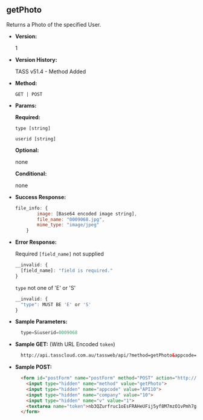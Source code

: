 **getPhoto**
----
  Returns a Photo of the specified User.

* **Version:**

  1
  
* **Version History:**

  TASS v51.4 - Method Added

* **Method:**

  `GET | POST`
  
*  **Params:**

   **Required:**
 
   `type [string]`

   `userid [string]`
   
   **Optional:**
 
   none

   **Conditional:**

   none

* **Success Response:**
	
	```javascript
	file_info: {
			image: [Base64 encoded image string],
			file_name: "0009068.jpg",
			mime_type: "image/jpeg"
		}
  ```
 
* **Error Response:**

	Required `[field_name]` not supplied
	```javascript
	__invalid: {
	  [field_name]: "field is required."
	}
	```
	
	`type` not one of 'E' or 'S'
	```javascript
	__invalid: {
	  "type": MUST BE 'E' or 'S'
	}
	```

* **Sample Parameters:**

  ```javascript
	type=S&userid=0009068
  ```

* **Sample GET:** (With URL Encoded `token`)

  ```HTML
	http://api.tasscloud.com.au/tassweb/api/?method=getPhoto&appcode=API10&company=10&v=1&token=nb3QZurfruc1oEsFRAHeUFij5yf8M7mzO1vPmh7giNc%3D
  ```
  
* **Sample POST:**

  ```HTML
	<form id="postForm" name="postForm" method="POST" action="http://api.tasscloud.com.au/tassweb/api/">
	  <input type="hidden" name="method" value="getPhoto">
	  <input type="hidden" name="appcode" value="API10">
	  <input type="hidden" name="company" value="10">
	  <input type="hidden" name="v" value="1">
	  <textarea name="token">nb3QZurfruc1oEsFRAHeUFij5yf8M7mzO1vPmh7giNc=</textarea>
	</form>
  ```
